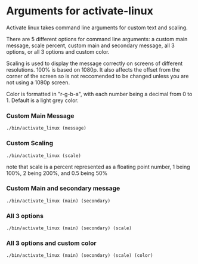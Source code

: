 # Arguments for activate-linux

Activate linux takes command line arguments for custom text and scaling.

There are 5 different options for command line arguments: a custom main message, scale percent, custom main and secondary message, all 3 options, or all 3 options and custom color.

Scaling is used to display the message correctly on screens of different resolutions. 100% is based on 1080p. It also affects the offset from the corner of the screen
so is not reccomended to be changed unless you are not using a 1080p screen.

Color is formatted in "r-g-b-a", with each number being a decimal from 0 to 1. Default is a light grey color.

### Custom Main Message

```
./bin/activate_linux (message)
```

### Custom Scaling

```
./bin/activate_linux (scale)  
```

note that scale is a percent represented as a floating point number, 1 being 100%, 2 being 200%, and 0.5 being 50%

### Custom Main and secondary message

```
./bin/activate_linux (main) (secondary)
```

### All 3 options

```
./bin/activate_linux (main) (secondary) (scale)
```

### All 3 options and custom color

```
./bin/activate_linux (main) (secondary) (scale) (color)
```